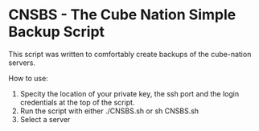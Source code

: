 # CNSBS - The Cube Nation Simple Backup Script
This script was written to comfortably create backups of the cube-nation servers.

How to use:
1) Specity the location of your private key, the ssh port and the login credentials at the top of the script.
2) Run the script with either ./CNSBS.sh or sh CNSBS.sh
3) Select a server


